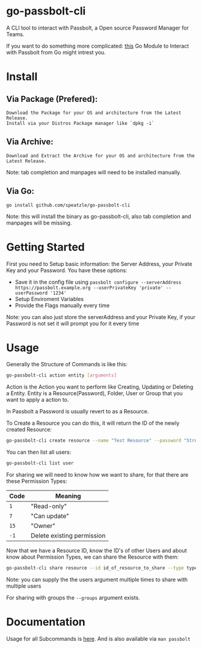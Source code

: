 # go-passbolt-cli
A CLI tool to interact with Passbolt, a Open source Password Manager for Teams.

If you want to do something more complicated: [this](https://github.com/speatzle/go-passbolt) Go Module to Interact with Passbolt from Go might intrest you.

# Install

## Via Package (Prefered):
    Download the Package for your OS and architecture from the Latest Release.
    Install via your Distros Package manager like `dpkg -i`

## Via Archive:
    Download and Extract the Archive for your OS and architecture from the Latest Release.
Note: tab completion and manpages will need to be installed manually.

## Via Go:
    go install github.com/speatzle/go-passbolt-cli
Note: this will install the binary as go-passbolt-cli, also tab completion and manpages will be missing.

# Getting Started
First you need to Setup basic information: the Server Address, your Private Key and your Password.
You have these options:
- Save it in the config file using `passbolt configure --serverAddress https://passbolt.example.org --userPrivateKey 'private' --userPassword '1234'`
- Setup Enviroment Variables
- Provide the Flags manually every time

Note: you can also just store the serverAddress and your Private Key, if your Password is not set it will prompt you for it every time

# Usage

Generally the Structure of Commands is like this:
```bash
go-passbolt-cli action entity [arguments]
```

Action is the Action you want to perform like Creating, Updating or Deleting a Entity.
Entity is a Resource(Password), Folder, User or Group that you want to apply a action to.

In Passbolt a Password is usually revert to as a Resource.

To Create a Resource you can do this, it will return the ID of the newly created Resource:
```bash
go-passbolt-cli create resource --name "Test Resource" --password "Strong Password"
```

You can then list all users:
```bash
go-passbolt-cli list user
```
For sharing we will need to know how we want to share, for that there are these Permission Types:

| Code | Meaning | 
| --- | --- | 
| `1` | "Read-only" | 
| `7` | "Can update" | 
| `15` | "Owner" |
| `-1` | Delete existing permission | 

Now that we have a Resource ID, know the ID's of other Users and about know about Permission Types, we can share the Resource with them:
```bash
go-passbolt-cli share resource --id id_of_resource_to_share --type type_of_permission --users id_of_user_to_share_with
```
Note: you can supply the the users argument multiple times to share with multiple users

For sharing with groups the `--groups` argument exists.

# Documentation
Usage for all Subcommands is [here](https://github.com/speatzle/go-passbolt-cli/wiki/go-passbolt-cli).
And is also available via `man passbolt`

